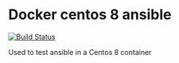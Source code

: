 # Docker centos 8 ansible

[![Build Status](https://travis-ci.org/Dovry/docker_centos8_ansible.svg?branch=master)](https://travis-ci.org/Dovry/docker_centos8_ansible)

Used to test ansible in a Centos 8 container
